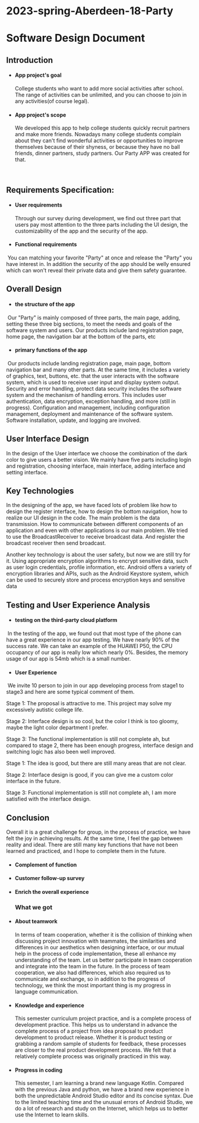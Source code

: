 # 2023-spring-Aberdeen-18-Party
# Software Design Document

## Introduction

* #### App project's goal

    College students who want to add more social activities after school. The range of activities can be unlimited,  and you can choose to join in any activities(of course legal).    

* #### App project's scope

    We developed this app to help college students quickly recruit partners and make more friends. Nowadays many college students complain about they can't find wonderful activities or opportunities to improve themselves because of their shyness, or because they have no ball friends, dinner partners, study partners. Our Party APP was created for that.

    ​    

## **Requirements Specification**:

* #### User requirements

    Through our survey during development, we find out three part that users pay most attention to the three parts including the UI design, the customizability of the app and the security of the app.

      

* #### Functional requirements

​		   You can matching your favorite "Party" at once and release the "Party" you have interest in. In addition the security of the app should be welly ensured which can won't reveal their private data and give them safety guarantee.



## Overall Design

* #### the structure of the app

​		Our "Party" is mainly composed of three parts, the main page, adding, setting these three big sections, to meet the needs and goals of the software system and users. Our products include land registration page, home page, the navigation bar at the bottom of the parts, etc

* #### primary functions of the app

​		Our products include landing registration page, main page, bottom navigation bar and many other parts. At the same time, it includes a variety of graphics, text, buttons, etc. that the user interacts with the software system, which is used to receive user input and display system output. Security and error handling, protect data security includes the software system and the mechanism of handling errors. This includes user authentication, data encryption, exception handling, and more (still in progress). Configuration and management, including configuration management, deployment and maintenance of the software system. Software installation, update, and logging are involved.



## User Interface Design

  In the design of the User interface we choose the combination of the dark color to give users a better  vision. We mainly have five parts including login and registration, choosing interface, main interface, adding interface and setting interface.




## Key Technologies

   In the designing of the app, we  have faced lots of problem like how to design the register interface, how to design the bottom navigation, how to realize our UI design in the code. The main problem is the data transmission.  How to communicate between different components of an application and even with other applications is our main problem. We tried to use the BroadcastReceiver to receive broadcast data. And register the broadcast receiver then send broadcast.

  Another key technology is about the user safety, but now we are still try for it. Using appropriate encryption algorithms to encrypt sensitive data, such as user login credentials, profile information, etc.  Android offers a variety of encryption libraries and APIs, such as the Android Keystore system, which can be used to securely store and process encryption keys and sensitive data



## Testing and User Experience Analysis

* #### testing on the third-party cloud platform

​	  In the testing of the app, we found out that most type of the phone can have a great experience in our app testing. We have nearly 90% of the success rate. We can take an example of the HUAWEI P50, the CPU occupancy of our app is really low which nearly 0%. Besides, the memory usage of our app is 54mb which is a small number.

* #### User Experience

​	  We invite 10 person to join in our app developing process from stage1 to stage3 and here are some typical comment of them.

Stage 1: The proposal is attractive to me. This project may solve my excessively autistic college life.

Stage 2: Interface design is so cool, but the color I think is too gloomy, maybe the light color department I prefer.

Stage 3: The functional implementation is still not complete ah, but compared to stage 2, there has been enough progress, interface design and switching logic has also been well improved.

Stage 1: The idea is good, but there are still many areas that are not clear.

Stage 2: Interface design is good, if you can give me a custom color interface in the future.

Stage 3: Functional implementation is still not complete ah, I am more satisfied with the interface design.

 

## Conclusion

  Overall it is a great challenge for group, in the process of practice, we have felt the joy in achieving results. At the same time, I feel the gap between reality and ideal. There are still many key functions that have not been learned and practiced, and I hope to complete them in the future.

* #### Complement of function

* #### Customer follow-up survey

* #### Enrich the overall experience

    ### What we got

* #### About teamwork

    In terms of team cooperation, whether it is the collision of thinking when discussing project innovation with teammates, the similarities and differences in our aesthetics when designing interface, or our mutual help in the process of code implementation, these all enhance my understanding of the team. Let us better participate in team cooperation and integrate into the team in the future. In the process of team cooperation, we also had differences, which also required us to communicate and exchange, so in addition to the progress of technology, we think the most important thing is my progress in language communication. 

* #### Knowledge and experience

    This semester curriculum project practice, and is a complete process of development practice. This helps us to understand in advance the complete process of a project from idea proposal to product development to product release. Whether it is product testing or grabbing a random sample of students for feedback, these processes are closer to the real product development process. We felt that a relatively complete process was originally practiced in this way. 

* #### Progress in coding

    This semester, I am learning a brand new language Kotlin. Compared with the previous Java and python, we have a brand new experience in both the unpredictable Android Studio editor and its concise syntax. Due to the limited teaching time and the unusual errors of Android Studio, we do a lot of research and study on the Internet, which helps us to better use the Internet to learn skills.

